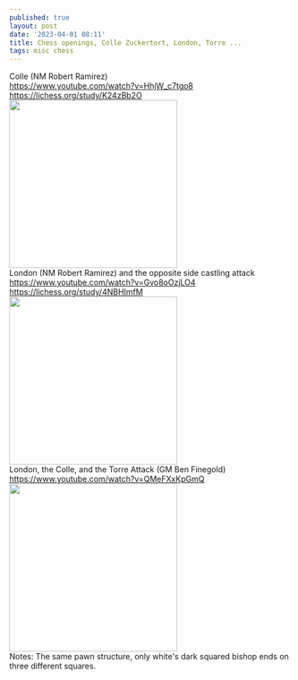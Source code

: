 ```yaml
---
published: true
layout: post
date: '2023-04-01 08:11'
title: Chess openings, Colle Zuckertort, London, Torre ...
tags: misc chess 
---
```

Colle (NM Robert Ramirez)   
<https://www.youtube.com/watch?v=HhjW_c7tgo8>  
<https://lichess.org/study/K24zBb2O>  
<img src="https://lichess1.org/export/fen.gif?fen=1k6%2F8%2F8%2F4N3%2F3P4%2F1P1BP3%2FPBPN1PPP%2FR2Q1RK1+w+-+-+5+10&color=white&lastMove=a8b8&variant=standard&theme=blue&piece=cburnett" style="width: 300px;">  
London (NM Robert Ramirez) and the opposite side castling attack  
<https://www.youtube.com/watch?v=Gvo8oOzjLO4>  
<https://lichess.org/study/4NBHImfM>  
<img src="https://lichess1.org/export/fen.gif?fen=rn1q1rk1%2Fpbp2ppp%2F1p1bpn2%2F3p4%2F3P1B2%2F2PBPN2%2FPP1NQPPP%2FR3K2R+w+KQ+-+3+9&color=white&lastMove=e7d6&variant=standard&theme=blue&piece=cburnett" style="width: 300px;">  
London, the Colle, and the Torre Attack (GM Ben Finegold)  
<https://www.youtube.com/watch?v=QMeFXxKpGmQ>  
<img src="https://lichess1.org/export/fen.gif?fen=r1bq1rk1%2Fpp1nbppp%2F4pn2%2F2ppN1B1%2F3P4%2F2PBP3%2FPP1N1PPP%2FR2QK2R+b+KQ+-+6+8&color=white&lastMove=f3e5&variant=standard&theme=blue&piece=cburnett" style="width: 300px;">  
Notes: The same pawn structure, only white's dark squared bishop ends on three different squares.
